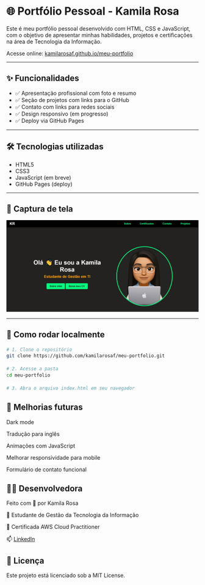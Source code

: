 # 🌐 Portfólio Pessoal - Kamila Rosa

Este é meu portfólio pessoal desenvolvido com HTML, CSS e JavaScript, com o objetivo de apresentar minhas habilidades, projetos e certificações na área de Tecnologia da Informação.

Acesse online: [kamilarosaf.github.io/meu-portfolio](https://kamilarosaf.github.io/meu-portfolio)

---

## ✨ Funcionalidades

- ✅ Apresentação profissional com foto e resumo
- ✅ Seção de projetos com links para o GitHub
- ✅ Contato com links para redes sociais
- ✅ Design responsivo (em progresso)
- ✅ Deploy via GitHub Pages

---

## 🛠 Tecnologias utilizadas

- HTML5
- CSS3
- JavaScript (em breve)
- GitHub Pages (deploy)

---

## 📸 Captura de tela


![screenshot](images/meu-portifolio.JPG)

---

## 🚀 Como rodar localmente

```bash
# 1. Clone o repositório
git clone https://github.com/kamilarosaf/meu-portfolio.git

# 2. Acesse a pasta
cd meu-portfolio

# 3. Abra o arquivo index.html em seu navegador 
```


## 📌 Melhorias futuras
 Dark mode

 Tradução para inglês

 Animações com JavaScript

 Melhorar responsividade para mobile

 Formulário de contato funcional

##  👩‍💻 Desenvolvedora
Feito com 💚 por Kamila Rosa

💼 Estudante de Gestão da Tecnologia da Informação

📜 Certificada AWS Cloud Practitioner

📫 [LinkedIn](https://www.linkedin.com/in/kamila-rosa-15a818309/)

## 📄 Licença
Este projeto está licenciado sob a MIT License.
